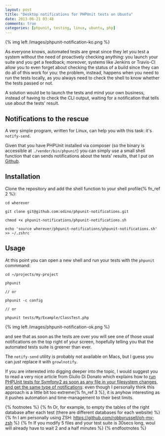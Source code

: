 ```yaml
---
layout: post
title: "Desktop notifications for PHPUnit tests on Ubuntu"
date: 2013-06-21 03:48
comments: true
categories: [phpunit, testing, linux, ubuntu, php]
---
```


{% img left /images/phpunit-notification-ko.png %}

As everyone knows, automated tests are great
since they let you test a system without the need
of proactively checking anything: you launch your suite
and you get a feedback; moreover, systems like Jenkins or Travis-CI allow you
to even forget about checking the status of
a build since they can do all of this work for you:
the problem, instead, happens when you need
to run the tests locally, as you always need to
check the shell to know whether the tests passed or not.

A solution would be to launch the tests and mind
your own business, instead of having to check the CLI
output, waiting for a notification that tells
use about the tests' result.

<!-- more -->

## Notifications to the rescue

A very simple program, written for Linux, can help
you with this task: it's `notify-send`.

Given that you have PHPUnit installed via composer
(so the binary is accessible at `./vendor/bin/phpunit`)
you can simply use a small shell function that can
sends notifications about the tests' results, that I
put on [Github](https://github.com/odino/phpunit-notifications).

## Installation

Clone the repository and add the shell function to your
shell profile{% fn_ref 2 %}:

```
cd wherever

git clone git@github.com:odino/phpunit-notifications.git

chmod +x phpunit-notifications/phpunit-notifications.sh

echo 'source wherever/phpunit-notifications/phpunit-notifications.sh' >> ~/.zshrc
```

## Usage

At this point you can open a new shell and run your tests with
the `phpunit` commmand:

```
cd ~/projects/my-project

phpunit

// or

phpunit -c config

// or

phpunit tests/My/Example/ClassTest.php
```

{% img left /images/phpunit-notification-ok.png %}

and see that as soon as the tests are over you will
see one of those usual notifications on the top right
of your screen, hopefully telling you that the automated
tests suite is greener than ever.

The `notify-send` utility is probably not available on
Macs, but I guess you can just replace it with `growlnotify`.

If you are interested into digging deeper into the topic,
I would suggest you to read a very nice article from
Giulio Di Donato which explains how to [run PHPUnit tests for Symfony2 as soon as any file in your filesystem changes, and get the same type of notifications](http://welcometothebundle.com/automate-test-and-code-inspection-in-php-with-guard-and-symfony2/):
even though I personally think this approach is a little
bit too extreme{% fn_ref 3 %}, it is anyhow interesting as
it pushes automation and time-management to their best limits.

{% footnotes %}
	{% fn Or, for example, to empty the tables of the right database after each test (there are different databases for each website) %}
	{% fn I am personally using ZSH: https://github.com/robbyrussell/oh-my-zsh %}
	{% fn If you modify 5 files and your test suite is 30secs long, woul will already have to wait 2 and a half minutes %}
{% endfootnotes %}